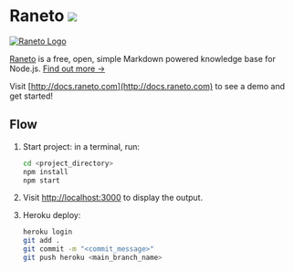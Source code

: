Raneto [![](https://travis-ci.org/gilbitron/Raneto.svg?branch=master)](https://travis-ci.org/gilbitron/Raneto)
======

[![Raneto Logo](https://raw.githubusercontent.com/gilbitron/Raneto/master/logo/logo_readme.png)](http://raneto.com/)


[Raneto](http://raneto.com) is a free, open, simple Markdown powered knowledge base for Node.js.
[Find out more &rarr;](http://docs.raneto.com/what-is-raneto)

Visit [http://docs.raneto.com](http://docs.raneto.com) to see a demo and get started!

Flow
----------

1. Start project: in a terminal, run:

   ```bash
   cd <project_directory>
   npm install
   npm start
   ```

2. Visit [http://localhost:3000](http://localhost:3000) to display the output.
3. Heroku deploy:

   ```bash
   heroku login
   git add .
   git commit -m "<commit_message>"
   git push heroku <main_branch_name>
   ```